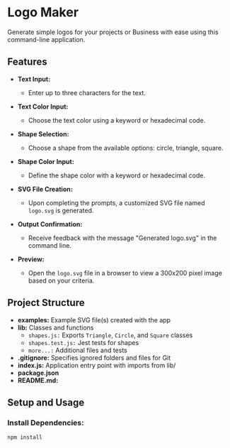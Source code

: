 # Logo Maker

Generate simple logos for your projects or Business with ease using this command-line application.

## Features

- **Text Input:**
  - Enter up to three characters for the text.

- **Text Color Input:**
  - Choose the text color using a keyword or hexadecimal code.

- **Shape Selection:**
  - Choose a shape from the available options: circle, triangle, square.

- **Shape Color Input:**
  - Define the shape color with a keyword or hexadecimal code.

- **SVG File Creation:**
  - Upon completing the prompts, a customized SVG file named `logo.svg` is generated.

- **Output Confirmation:**
  - Receive feedback with the message "Generated logo.svg" in the command line.

- **Preview:**
  - Open the `logo.svg` file in a browser to view a 300x200 pixel image based on your criteria.

## Project Structure

- **examples:** Example SVG file(s) created with the app
- **lib:** Classes and functions
  - `shapes.js:` Exports `Triangle`, `Circle`, and `Square` classes
  - `shapes.test.js:` Jest tests for shapes
  - `more...:` Additional files and tests
- **.gitignore:** Specifies ignored folders and files for Git
- **index.js:** Application entry point with imports from lib/
- **package.json**
- **README.md:**
## Setup and Usage

### Install Dependencies:

```bash
npm install

